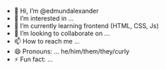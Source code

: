 - 👋 Hi, I’m @edmundalexander
- 👀 I’m interested in ...
- 🌱 I’m currently learning frontend (HTML, CSS, Js)
- 💞️ I’m looking to collaborate on ...
- 📫 How to reach me ...
- 😄 Pronouns: ... he/him/them/they/curly
- ⚡ Fun fact: ...

<!---
edmundalexander/edmundalexander is a ✨ special ✨ repository because its `README.md` (this file) appears on your GitHub profile.
You can click the Preview link to take a look at your changes.
--->

